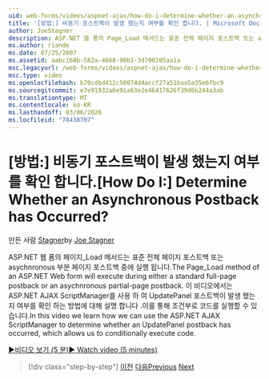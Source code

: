 ```yaml
---
uid: web-forms/videos/aspnet-ajax/how-do-i-determine-whether-an-asynchronous-postback-has-occurred
title: '[방법:] 비동기 포스트백이 발생 했는지 여부를 확인 합니다. | Microsoft Docs'
author: JoeStagner
description: ASP.NET 웹 폼의 Page_Load 메서드는 표준 전체 페이지 포스트백 또는 asychnronous 부분 페이지 포스트백 중에 실행 됩니다. 이 비디오에서 ...
ms.author: riande
ms.date: 07/25/2007
ms.assetid: aabc168b-582a-4668-90b1-3d700285aa1a
msc.legacyurl: /web-forms/videos/aspnet-ajax/how-do-i-determine-whether-an-asynchronous-postback-has-occurred
msc.type: video
ms.openlocfilehash: b70cdbd412c50074d4accf27a51baa5a35e6fbc9
ms.sourcegitcommit: e7e91932a6e91a63e2e46417626f39d6b244a3ab
ms.translationtype: MT
ms.contentlocale: ko-KR
ms.lasthandoff: 03/06/2020
ms.locfileid: "78438707"
---
```

# <a name="how-do-i-determine-whether-an-asynchronous-postback-has-occurred"></a><span data-ttu-id="e025d-105">[방법:] 비동기 포스트백이 발생 했는지 여부를 확인 합니다.</span><span class="sxs-lookup"><span data-stu-id="e025d-105">[How Do I:] Determine Whether an Asynchronous Postback has Occurred?</span></span>

<span data-ttu-id="e025d-106">만든 사람 [Stagner](https://github.com/JoeStagner)</span><span class="sxs-lookup"><span data-stu-id="e025d-106">by [Joe Stagner](https://github.com/JoeStagner)</span></span>

<span data-ttu-id="e025d-107">ASP.NET 웹 폼의 페이지\_Load 메서드는 표준 전체 페이지 포스트백 또는 asychnronous 부분 페이지 포스트백 중에 실행 됩니다.</span><span class="sxs-lookup"><span data-stu-id="e025d-107">The Page\_Load method of an ASP.NET Web form will execute during either a standard full-page postback or an asychnronous partial-page postback.</span></span> <span data-ttu-id="e025d-108">이 비디오에서는 ASP.NET AJAX ScriptManager를 사용 하 여 UpdatePanel 포스트백이 발생 했는지 여부를 확인 하는 방법에 대해 설명 합니다 .이를 통해 조건부로 코드를 실행할 수 있습니다.</span><span class="sxs-lookup"><span data-stu-id="e025d-108">In this video we learn how we can use the ASP.NET AJAX ScriptManager to determine whether an UpdatePanel postback has occurred, which allows us to conditionally execute code.</span></span>

[<span data-ttu-id="e025d-109">&#9654;비디오 보기 (5 분)</span><span class="sxs-lookup"><span data-stu-id="e025d-109">&#9654; Watch video (5 minutes)</span></span>](https://channel9.msdn.com/Blogs/ASP-NET-Site-Videos/how-do-i-determine-whether-an-asynchronous-postback-has-occurred)

> [!div class="step-by-step"]
> <span data-ttu-id="e025d-110">[이전](how-do-i-use-javascript-to-refresh-an-aspnet-ajax-updatepanel.md)
> [다음](how-do-i-use-the-conditional-updatemode-of-the-updatepanel.md)</span><span class="sxs-lookup"><span data-stu-id="e025d-110">[Previous](how-do-i-use-javascript-to-refresh-an-aspnet-ajax-updatepanel.md)
[Next](how-do-i-use-the-conditional-updatemode-of-the-updatepanel.md)</span></span>
